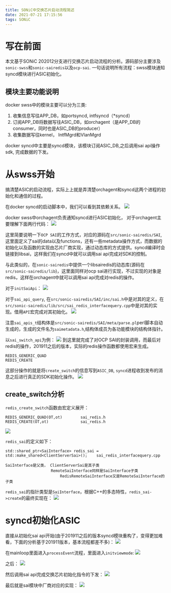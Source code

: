 ```yaml
---
title: SONiC中交换芯片启动流程简述
date: 2021-07-21 17:15:56
tags: SONiC
---
```


# 写在前面
本文基于SONiC 202012分支进行交换芯片启动流程的分析。源码部分主要涉及`sonic-swss`和`sonic-sairedis`以及`ocp-sai`. 一句话说明所有流程：swss模块通知syncd模块进行ASIC初始化。
<!--more-->

## 模块主要功能说明

docker swss中的模块主要可以分为三类:
1. 收集信息写往APP_DB，如portsyncd, intfsyncd（*syncd）
2. 订阅APP_DB将数据写往ASIC_DB，如orchagent（是APP_DB的consumer，同时也是ASIC_DB的producer）
3. 收集数据写往kernel， IntfMgrd和VlanMgrd

docker syncd中主要是syncd模块，该模块订阅ASIC_DB,之后调用sai api操作sdk, 完成数据的下发。

# 从swss开始

搞清楚ASIC的启动流程，实际上上就是弄清楚orchagent和syncd这两个进程的初始化和通信的过程。

在docker syncd的启动脚本中，我们可以看到其依赖关系。
![](https://rancho333.github.io/pictures/syncd_service.png)

docker swss中orchagent负责通知syncd进行ASIC初始化， 对于orchagent主要理解下面两行代码：
![](https://rancho333.github.io/pictures/orchagent_init.png)

这里简要说明一下`OCP SAI`的工作方式，对应的源码在`src/sonic-sairedis/SAI`, 这里面定义了sai的data以及functions，还有一些metadata操作方式，而数据的初始化以及函数的实现由芯片厂商实现，通过动态库的方式提供。syncd编译时会链接到libsai，这样我们在syncd中就可以调用sai api完成对SDK的控制。

与此类似的，在`sonic-sairedis`中提供一个libsairedis的动态库(源码在`src/sonic-sairedis/lib`)，这里面同样对ocp sai进行实现，不过实现的对象是redis，这样在orchagent中就可以调用sai api完成对redis的操作。

对于`initSaiApi`：
![](https://rancho333.github.io/pictures/saiapi_init.png)

对于`sai_api_query`, 在`src/sonic-sairedis/SAI/inc/sai.h`中是对其的定义，在`src/sonic-sairedis/lib/src/sai_redis_interfacequery.cpp`中是对其的实现。借用`API`宏完成对其初始化。
![](https://rancho333.github.io/pictures/saiapi_query.png)

注意`sai_apis_t`结构体是`src/sonic-sairedis/SAI/meta/parse.pl`perl脚本自动生成的，生成的文件名为`saimetadata.h`,结构体成员为各功能模块的结构体指针。

以`sai_switch_api`为例：
![](https://rancho333.github.io/pictures/sai_switch_api.png)
到这里就完成了对OCP SAI的封装调用，而最后对redis的操作，201911之后的版本，实际的redis操作函数都使用宏来生成。
```
REDIS_GENERIC_QUAD
REDIS_CREATE
```

这部分操作的就是将`create_switch`的信息写到`ASIC_DB`, `syncd`进程收到发布的消息之后进行真正的SDK初始化操作。
![](https://rancho333.github.io/pictures/syslog.png)

## create_switch分析

`redis_create_switch`函数由宏定义展开：
```
REDIS_GENERIC_QUAD(OT,ot)        sai_redis.h
REDIS_CREATE(OT,ot)              sai_redis.h
```
![](https://rancho333.github.io/pictures/define_redis_create.png)

`redis_sai`的定义如下：
```
std::shared_ptr<SaiInterface> redis_sai = std::make_shared<ClientServerSai>();    sai_redis_interfacequery.cpp

SaiInterface是父类， ClientServerSai是其子类
                    RemoteSaiInterface同样是SaiInterface子类
                        RedisRemoteSaiInterface又是RemoteSaiInterface的子类
```
`redis_sai`的指针类型是`SaiInterface`，根据C++的多态特性，`redis_sai->create`的最终实现在：
![](https://rancho333.github.io/pictures/redis_sai_create.png)

# syncd初始化ASIC

直接从初始化sai api开始(由于201911之后的版本syncd模块重构了，变得更加难看，下面的分析基于201911版本，基本流程都差不多)：
![](https://rancho333.github.io/pictures/syncd_saiapi_init.png)

在mainloop里面进入`processEvent`流程，里面进入`initviewmode`:
![](https://rancho333.github.io/pictures/initview_mode.png)

之后：
![](https://rancho333.github.io/pictures/on_switch_create.png)

然后调用sai api完成交换芯片初始化指令的下发：
![](https://rancho333.github.io/pictures/create_switch.png)

最后就是sai模块中厂商对应的实现：
![](https://rancho333.github.io/pictures/brcm_sai.png)